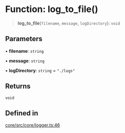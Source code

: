 # Function: log\_to\_file()

> **log\_to\_file**(`filename`, `message`, `logDirectory`): `void`

## Parameters

• **filename**: `string`

• **message**: `string`

• **logDirectory**: `string` = `"./logs"`

## Returns

`void`

## Defined in

[core/src/core/logger.ts:46](https://github.com/ai16z/eliza/blob/c537cb3e848b54fcb914d8ef84924fa5fdeaec66/core/src/core/logger.ts#L46)
